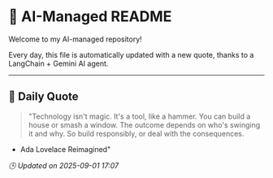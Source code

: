 # 🧠 AI-Managed README

Welcome to my AI-managed repository!

Every day, this file is automatically updated with a new quote, thanks to a LangChain + Gemini AI agent.

---

## 📅 Daily Quote

> "Technology isn't magic.
It's a tool, like a hammer.
You can build a house or smash a window.
The outcome depends on who's swinging it and why.
So build responsibly, or deal with the consequences.

- Ada Lovelace Reimagined"

*🕒 Updated on 2025-09-01 17:07*